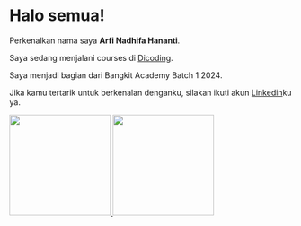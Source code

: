 # Halo semua! 

Perkenalkan nama saya **Arfi Nadhifa Hananti**.<br>

Saya sedang menjalani courses di [Dicoding](https://www.dicoding.com/).<br>

Saya menjadi bagian dari Bangkit Academy Batch 1 2024.<br>

Jika kamu tertarik untuk berkenalan denganku, silakan ikuti akun [Linkedin](https://www.linkedin.com/in/Arfi-nadhifa/)ku ya.

<p align="left">
<a href="https://github.com/Arfi3">
  <img height="180em" src="https://github-readme-stats-eight-theta.vercel.app/api?username=penuliscode&show_icons=true&theme=algolia&include_all_commits=true&count_private=true"/>
  <img height="180em" src="https://github-readme-stats-eight-theta.vercel.app/api/top-langs/?username=penuliscode&layout=compact&theme=algolia"/>
</a>
</p>
